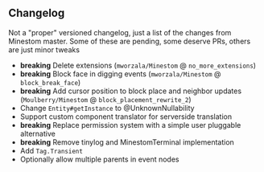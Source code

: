 ## Changelog
Not a "proper" versioned changelog, just a list of the changes from Minestom master.
Some of these are pending, some deserve PRs, others are just minor tweaks

* **breaking** Delete extensions (`mworzala/Minestom` @ `no_more_extensions`)
* **breaking** Block face in digging events (`mworzala/Minestom` @ `block_break_face`)
* **breaking** Add cursor position to block place and neighbor updates (`Moulberry/Minestom` @ `block_placement_rewrite_2`)
* Change `Entity#getInstance` to @UnknownNullability
* Support custom component translator for serverside translation
* **breaking** Replace permission system with a simple user pluggable alternative
* **breaking** Remove tinylog and MinestomTerminal implementation
* Add `Tag.Transient`
* Optionally allow multiple parents in event nodes
